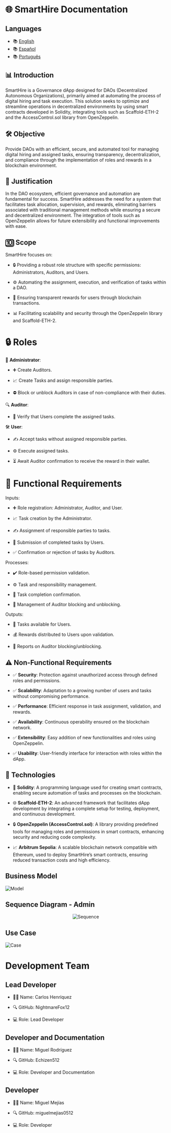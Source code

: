 # 🌐 SmartHire Documentation 

## Languages

- 📚 [English](./README.md)
- 📚 [Español](./README.es.md)
- 📚 [Português](./README.pt.md)


## 📊 Introduction

SmartHire is a Governance dApp designed for DAOs (Decentralized Autonomous Organizations), primarily aimed at automating the process of digital hiring and task execution. This solution seeks to optimize and streamline operations in decentralized environments by using smart contracts developed in Solidity, integrating tools such as Scaffold-ETH-2 and the AccessControl.sol library from OpenZeppelin.

## 🛠️ Objective

Provide DAOs with an efficient, secure, and automated tool for managing digital hiring and assigned tasks, ensuring transparency, decentralization, and compliance through the implementation of roles and rewards in a blockchain environment.

## 🔄 Justification

In the DAO ecosystem, efficient governance and automation are fundamental for success. SmartHire addresses the need for a system that facilitates task allocation, supervision, and rewards, eliminating barriers associated with traditional management methods while ensuring a secure and decentralized environment. The integration of tools such as OpenZeppelin allows for future extensibility and functional improvements with ease.

## 🔟 Scope

SmartHire focuses on:

- 🔒 Providing a robust role structure with specific permissions: Administrators, Auditors, and Users.

- ⚙️ Automating the assignment, execution, and verification of tasks within a DAO.

- 📡 Ensuring transparent rewards for users through blockchain transactions.

- 📊 Facilitating scalability and security through the OpenZeppelin library and Scaffold-ETH-2.

# 🔒 Roles

🔨 **Administrator**:

- ➕ Create Auditors.

- 📈 Create Tasks and assign responsible parties.

- ⛔️ Block or unblock Auditors in case of non-compliance with their duties.

🔍 **Auditor**:

- 🔎 Verify that Users complete the assigned tasks.

🛠️ **User**:

- ✍️ Accept tasks without assigned responsible parties.

- ⚙️ Execute assigned tasks.

- ⏳ Await Auditor confirmation to receive the reward in their wallet.

# 🔮 Functional Requirements

Inputs:

- ➕ Role registration: Administrator, Auditor, and User.

- 📈 Task creation by the Administrator.

- ✍️ Assignment of responsible parties to tasks.

- 📄 Submission of completed tasks by Users.

- ✅ Confirmation or rejection of tasks by Auditors.

Processes:

- ✔️ Role-based permission validation.

- ⚙️ Task and responsibility management.

- 📄 Task completion confirmation.

- 📡 Management of Auditor blocking and unblocking.

Outputs:

- 📄 Tasks available for Users.

- 💰 Rewards distributed to Users upon validation.

- 🔖 Reports on Auditor blocking/unblocking.

## ⚠️ Non-Functional Requirements

- ✅ **Security**: Protection against unauthorized access through defined roles and permissions.

- ✅ **Scalability**: Adaptation to a growing number of users and tasks without compromising performance.

- ✅ **Performance**: Efficient response in task assignment, validation, and rewards.

- ✅ **Availability**: Continuous operability ensured on the blockchain network.

- ✅ **Extensibility**: Easy addition of new functionalities and roles using OpenZeppelin.

- ✅ **Usability**: User-friendly interface for interaction with roles within the dApp.

## 🚀 Technologies

- 🔢 **Solidity**: A programming language used for creating smart contracts, enabling secure automation of tasks and processes on the blockchain.

- 🌐 **Scaffold-ETH-2**: An advanced framework that facilitates dApp development by integrating a complete setup for testing, deployment, and continuous development.

- 🔒 **OpenZeppelin (AccessControl.sol)**: A library providing predefined tools for managing roles and permissions in smart contracts, enhancing security and reducing code complexity.

- 📈 **Arbitrum Sepolia**: A scalable blockchain network compatible with Ethereum, used to deploy SmartHire’s smart contracts, ensuring reduced transaction costs and high efficiency.

## Business Model

![Model](https://i.ibb.co/g3zVKRZ/model.png)

## Sequence Diagram - Admin

<p align="center">
  <img src="https://i.ibb.co/N1dqRXs/sequence.png" alt="Sequence"/>
</p>

## Use Case

![Case](https://i.ibb.co/RQ7jVZY/case.png)

# Development Team

## Lead Developer

- 🧑🏻 Name: Carlos Henríquez

- 🔍 GitHub: NightmareFox12

- 💻 Role: Lead Developer

## Developer and Documentation

- 🧑🏻 Name: Miguel Rodríguez

- 🔍 GitHub: Echizen512

- 💻 Role: Developer and Documentation

## Developer

- 🧑🏻 Name: Miguel Mejías

- 🔍 GitHub: miguelmejias0512

- 💻 Role: Developer


